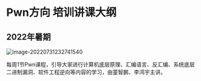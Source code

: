 # Pwn方向 培训讲课大纲

## 2022年暑期

![image-20220731232741540](https://s2.loli.net/2022/07/31/dgx3TltMRJw6YrD.png)

每周1节Pwn课程，引导大家进行计算机底层原理、汇编语言、反汇编、系统底层二进制漏洞、软件工程逆向等内容的学习，由童智鹏、李鸿宇主讲。